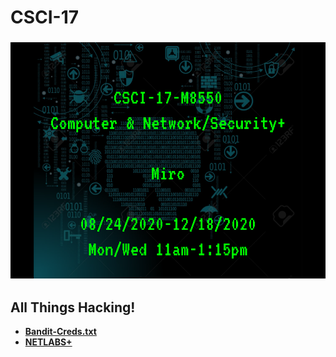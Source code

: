 # **CSCI-17**

### ![](../images/csci-17.png)

## **All Things Hacking!**

- [**Bandit-Creds.txt**](./War-Games/bandit-series/ssh-credentials.md)
- [**NETLABS+**](/CSCI-17/NETLAB+)
